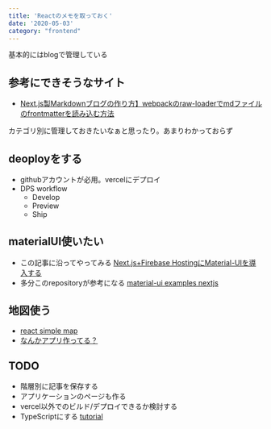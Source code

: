 ```yaml
---
title: 'Reactのメモを取っておく'
date: '2020-05-03'
category: "frontend"
---
```


基本的にはblogで管理している

## 参考にできそうなサイト
- [Next.js製Markdownブログの作り方】webpackのraw-loaderでmdファイルのfrontmatterを読み込む方法](https://qiita.com/oekaki-hoho-ron/items/f6761b8438445fc0cdde)

カテゴリ別に管理しておきたいなぁと思ったり。あまりわかっておらず

## deoployをする
- githubアカウントが必用。vercelにデプロイ
- DPS workflow
    - Develop
    - Preview
    - Ship


## materialUI使いたい

- この記事に沿ってやってみる [Next.js+Firebase HostingにMaterial-UIを導入する](https://qiita.com/sono8/items/6fcd9d30c9b7073ed4a0)
- 多分このrepositoryが参考になる [material-ui examples nextjs](https://github.com/mui-org/material-ui/tree/master/examples/nextjs)


## 地図使う
- [react simple map](https://www.react-simple-maps.io/)
- [なんかアプリ作ってる？](https://medium.com/@varunon9/building-choropleth-map-heatmap-of-india-in-javascript-using-react-simple-maps-2e71758fc4df)

## TODO
- 階層別に記事を保存する
- アプリケーションのページも作る
- vercel以外でのビルド/デプロイできるか検討する
- TypeScriptにする [tutorial](https://nextjs.org/learn/excel/typescript)
